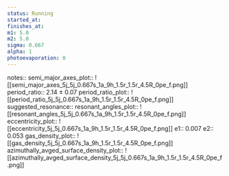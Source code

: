 ```yaml
---
status: Running
started_at:
finishes_at:
m1: 5.0
m2: 5.0
sigma: 0.667
alpha: 1
photoevaporation: 0
---
```


notes::
semi_major_axes_plot:: ![[semi_major_axes_5j_5j_0.667s_1a_9h_1.5r_1.5r_4.5R_0pe_f.png]]
period_ratio:: 2.14 ± 0.07
period_ratio_plot:: ![[period_ratio_5j_5j_0.667s_1a_9h_1.5r_1.5r_4.5R_0pe_f.png]]
suggested_resonance:: 
resonant_angles_plot:: ![[resonant_angles_5j_5j_0.667s_1a_9h_1.5r_1.5r_4.5R_0pe_f.png]]
eccentricity_plot:: ![[eccentricity_5j_5j_0.667s_1a_9h_1.5r_1.5r_4.5R_0pe_f.png]]
e1:: 0.007
e2:: 0.053
gas_density_plot:: ![[gas_density_5j_5j_0.667s_1a_9h_1.5r_1.5r_4.5R_0pe_f.png]]
azimuthally_avged_surface_density_plot:: ![[azimuthally_avged_surface_density_5j_5j_0.667s_1a_9h_1.5r_1.5r_4.5R_0pe_f.png]]
